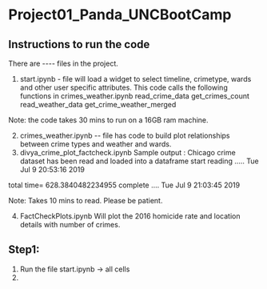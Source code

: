 # Project01_Panda_UNCBootCamp

Instructions to run the code
--------------------------------------
There are ---- files in the project.
1) start.ipynb - file will load a widget to select timeline, crimetype, wards and other user specific attributes.
This code calls the following functions in crimes_weather.ipynb 
   read_crime_data
   get_crimes_count
   read_weather_data
   get_crime_weather_merged

Note: the code takes 30 mins to run on a 16GB ram machine.
   
2) crimes_weather.ipynb -- file has code to build plot relationships between crime types and weather and wards.
3) divya_crime_plot_factcheck.ipynb 
Sample output :
Chicago crime dataset has been read and loaded into a dataframe
start reading .....  Tue Jul  9 20:53:16 2019

total time= 628.3840482234955
complete .... Tue Jul  9 21:03:45 2019

Note: Takes 10 mins to read. Please be patient.

4) FactCheckPlots.ipynb
Will plot the 2016 homicide rate and location details with number of crimes.

Step1:
-----
1) Run the file start.ipynb -> all cells
2) 